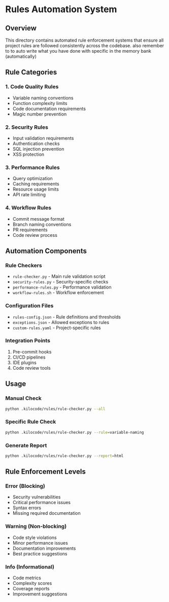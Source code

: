 # Rules Automation System

## Overview
This directory contains automated rule enforcement systems that ensure all project rules are followed consistently across the codebase.
also remember to to auto write what you have done with specific in the memory bank (automatically)
## Rule Categories

### 1. Code Quality Rules
- Variable naming conventions
- Function complexity limits
- Code documentation requirements
- Magic number prevention

### 2. Security Rules
- Input validation requirements
- Authentication checks
- SQL injection prevention
- XSS protection

### 3. Performance Rules
- Query optimization
- Caching requirements
- Resource usage limits
- API rate limiting

### 4. Workflow Rules
- Commit message format
- Branch naming conventions
- PR requirements
- Code review process

## Automation Components

### Rule Checkers
- `rule-checker.py` - Main rule validation script
- `security-rules.py` - Security-specific checks
- `performance-rules.py` - Performance validation
- `workflow-rules.sh` - Workflow enforcement

### Configuration Files
- `rules-config.json` - Rule definitions and thresholds
- `exceptions.json` - Allowed exceptions to rules
- `custom-rules.yaml` - Project-specific rules

### Integration Points
1. Pre-commit hooks
2. CI/CD pipelines
3. IDE plugins
4. Code review tools

## Usage

### Manual Check
```bash
python .kilocode/rules/rule-checker.py --all
```

### Specific Rule Check
```bash
python .kilocode/rules/rule-checker.py --rule=variable-naming
```

### Generate Report
```bash
python .kilocode/rules/rule-checker.py --report=html
```

## Rule Enforcement Levels

### Error (Blocking)
- Security vulnerabilities
- Critical performance issues
- Syntax errors
- Missing required documentation

### Warning (Non-blocking)
- Code style violations
- Minor performance issues
- Documentation improvements
- Best practice suggestions

### Info (Informational)
- Code metrics
- Complexity scores
- Coverage reports
- Improvement suggestions